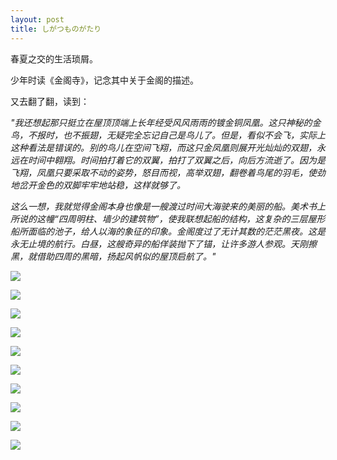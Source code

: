 ```yaml
---
layout: post
title: しがつものがたり
---
```


春夏之交的生活琐屑。

少年时读《金阁寺》，记念其中关于金阁的描述。

又去翻了翻，读到：

*"我还想起那只挺立在屋顶顶端上长年经受风风雨雨的镀金铜凤凰。这只神秘的金鸟，不报时，也不振翅，无疑完全忘记自己是鸟儿了。但是，看似不会飞，实际上这种看法是错误的。别的鸟儿在空间飞翔，而这只金凤凰则展开光灿灿的双翅，永远在时间中翱翔。时间拍打着它的双翼，拍打了双翼之后，向后方流逝了。因为是飞翔，凤凰只要采取不动的姿势，怒目而视，高举双翅，翻卷着鸟尾的羽毛，使劲地岔开金色的双脚牢牢地站稳，这样就够了。*

*这么一想，我就觉得金阁本身也像是一艘渡过时间大海驶来的美丽的船。美术书上所说的这幢“四周明柱、墙少的建筑物”，使我联想起船的结构，这复杂的三层屋形船所面临的池子，给人以海的象征的印象。金阁度过了无计其数的茫茫黑夜。这是永无止境的航行。白昼，这艘奇异的船佯装抛下了锚，让许多游人参观。天刚擦黑，就借助四周的黑暗，扬起风帆似的屋顶启航了。"*

![](https://i.postimg.cc/Cx88dLcv/20190430-DSCF0800.jpg)

![](https://i.postimg.cc/W1V92KnJ/20190428-IMG-3093.jpg)

![](https://i.postimg.cc/fbnMTMPf/20190429-DSCF0745.jpg)

![](https://i.postimg.cc/bdct97J0/20190428-DSCF0641.jpg)

![](https://i.postimg.cc/Ss4QVm7x/20190429-DSCF0698.jpg)

![](https://i.postimg.cc/3xHK3KVC/20190428-IMG-3095.jpg)

![](https://i.postimg.cc/fTPwpcjF/20190430-DSCF0839.jpg)

![](https://i.postimg.cc/0yJ8szVN/20190430-DSCF0895.jpg)

![](https://i.postimg.cc/BZYsPTy6/20190501-DSCF0924.jpg)

![](https://i.postimg.cc/KvpzFSF0/20190501-IMG-3139.jpg)
